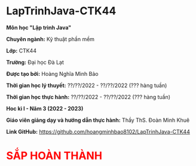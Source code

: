 # LapTrinhJava-CTK44

<strong>Môn học "Lập trình Java"</strong>

<strong>Chuyên ngành:</strong> Kỹ thuật phần mềm

<strong>Lớp:</strong> CTK44

<strong>Trường:</strong> Đại học Đà Lạt

<strong>Được tạo bởi:</strong> Hoàng Nghĩa Minh Bảo

<strong>Thời gian học lý thuyết:</strong> ??/??/2022 - ??/??/2022 (??? hàng tuần)

<strong>Thời gian học thực hành:</strong> ??/??/2022 - ??/??/2022 (??? hàng tuần)

<strong>Hoc kì I - Năm 3 (2022 - 2023)</strong>

<strong>Giáo viên giảng dạy và hướng dẫn thực hành:</strong> Thầy ThS. Đoàn Minh Khuê

<strong>Link GitHub:</strong> <a href="https://github.com/hoangminhbao8102/LapTrinhJava-CTK44" target="_blank">https://github.com/hoangminhbao8102/LapTrinhJava-CTK44</a>

<h1 style="color:red;">SẮP HOÀN THÀNH</h1>
